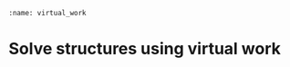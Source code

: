 ```{index} Virtual work
:name: virtual_work
```
# Solve structures using virtual work

```{tableofcontents}
```